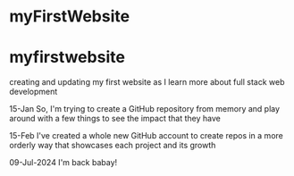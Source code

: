 # myFirstWebsite
# myfirstwebsite
creating and updating my first website as I learn more about full stack web development 

15-Jan So, I'm trying to create a GitHub repository from memory and play around with a few things to see the impact that they have

15-Feb 
I've created a whole new GitHub account to create repos in a more orderly way that showcases each project and its growth

09-Jul-2024
I'm back babay!